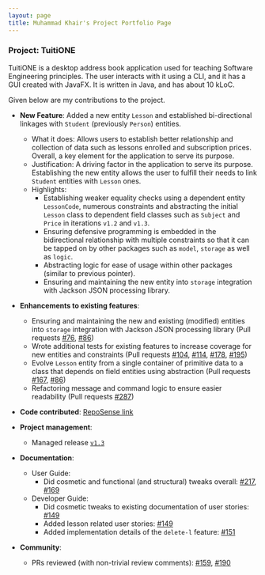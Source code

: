 ```yaml
---
layout: page
title: Muhammad Khair's Project Portfolio Page
---
```


### Project: TuitiONE

TuitiONE is a desktop address book application used for teaching Software Engineering principles. The user interacts with it using a CLI, and it has a GUI created with JavaFX. It is written in Java, and has about 10 kLoC.

Given below are my contributions to the project.

* **New Feature**: Added a new entity `Lesson` and established bi-directional linkages with `Student` (previously `Person`) entities.
  * What it does: Allows users to establish better relationship and collection of data such as lessons enrolled and subscription prices. Overall, a key element for the application to serve its purpose.
  * Justification: A driving factor in the application to serve its purpose. Establishing the new entity allows the user to fulfill their needs to link `Student` entities with `Lesson` ones.
  * Highlights:
    * Establishing weaker equality checks using a dependent entity `LessonCode`, numerous constraints and abstracting the initial `Lesson` class to dependent field classes such as `Subject` and `Price` in iterations `v1.2` and `v1.3`.
    * Ensuring defensive programming is embedded in the bidirectional relationship with multiple constraints so that it can be tapped on by other packages such as `model`, `storage` as well as `logic`.
    * Abstracting logic for ease of usage within other packages (similar to previous pointer).
    * Ensuring and maintaining the new entity into `storage` integration with Jackson JSON processing library.

* **Enhancements to existing features**:
  * Ensuring and maintaining the new and existing (modified) entities into `storage` integration with Jackson JSON processing library (Pull requests [#76](https://github.com/AY2122S1-CS2103T-F13-4/tp/pull/76), [#86](https://github.com/AY2122S1-CS2103T-F13-4/tp/pull/86))
  * Wrote additional tests for existing features to increase coverage for new entities and constraints (Pull requests [#104](https://github.com/AY2122S1-CS2103T-F13-4/tp/pull/104), [#114](https://github.com/AY2122S1-CS2103T-F13-4/tp/pull/114), [#178](https://github.com/AY2122S1-CS2103T-F13-4/tp/pull/178), [#195](https://github.com/AY2122S1-CS2103T-F13-4/tp/pull/195))
  * Evolve `Lesson` entity from a single container of primitive data to a class that depends on field entities using abstraction (Pull requests [#167](https://github.com/AY2122S1-CS2103T-F13-4/tp/pull/167), [#86](https://github.com/AY2122S1-CS2103T-F13-4/tp/pull/86))
  * Refactoring message and command logic to ensure easier readability (Pull requests [#287](https://github.com/AY2122S1-CS2103T-F13-4/tp/pull/287))

* **Code contributed**: [RepoSense link](https://nus-cs2103-ay2122s1.github.io/tp-dashboard/?search=muhammad-khair&sort=groupTitle&sortWithin=title&timeframe=commit&mergegroup=&groupSelect=groupByRepos&breakdown=true&checkedFileTypes=docs~functional-code~test-code~other&since=2021-09-17)

* **Project management**:
  * Managed release [`v1.3`](https://github.com/AY2122S1-CS2103T-F13-4/tp/releases/tag/v1.3)

* **Documentation**:
  * User Guide:
    * Did cosmetic and functional (and structural) tweaks overall: [#217](https://github.com/AY2122S1-CS2103T-F13-4/tp/pull/217), [#169](https://github.com/AY2122S1-CS2103T-F13-4/tp/pull/169/files)
  * Developer Guide:
    * Did cosmetic tweaks to existing documentation of user stories: [#149](https://github.com/AY2122S1-CS2103T-F13-4/tp/pull/149)
    * Added lesson related user stories: [#149](https://github.com/AY2122S1-CS2103T-F13-4/tp/pull/149)
    * Added implementation details of the `delete-l` feature: [#151](https://github.com/AY2122S1-CS2103T-F13-4/tp/pull/151)

* **Community**:
  * PRs reviewed (with non-trivial review comments): [#159](https://github.com/AY2122S1-CS2103T-F13-4/tp/pull/159), [\#190](https://github.com/AY2122S1-CS2103T-F13-4/tp/pull/190)
